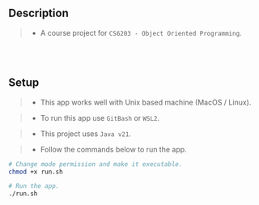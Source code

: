 ## Description

> - A course project for `CS6203 - Object Oriented Programming`.

<br />
<br />



## Setup

> - This app works well with Unix based machine (MacOS / Linux).

> - To run this app use `GitBash` or `WSL2`.

> - This project uses `Java v21`.

> - Follow the commands below to run the app.

```sh
# Change mode permission and make it executable.
chmod +x run.sh

# Run the app.
./run.sh
```
